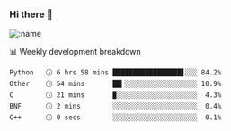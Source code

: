 ### Hi there 👋

<!--
**lv2020/lv2020** is a ✨ _special_ ✨ repository because its `README.md` (this file) appears on your GitHub profile.

Here are some ideas to get you started:

- 🔭 I’m currently working on ...
- 🌱 I’m currently learning ...
- 👯 I’m looking to collaborate on ...
- 🤔 I’m looking for help with ...
- 💬 Ask me about ...
- 📫 How to reach me: ...
- 😄 Pronouns: ...
- ⚡ Fun fact: ...
-->
![:name](https://count.getloli.com/get/@:lv2020)
 <!-- waka-box start -->
📊 Weekly development breakdown
```text
Python   🕓 6 hrs 58 mins █████████████████▋░░░ 84.2%
Other    🕓 54 mins       ██▎░░░░░░░░░░░░░░░░░░ 10.9%
C        🕓 21 mins       ▉░░░░░░░░░░░░░░░░░░░░  4.3%
BNF      🕓 2 mins        ░░░░░░░░░░░░░░░░░░░░░  0.4%
C++      🕓 0 secs        ░░░░░░░░░░░░░░░░░░░░░  0.1%
```
<!-- Powered by https://github.com/YouEclipse/waka-box-go . -->
<!-- waka-box end -->
